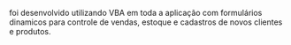 foi desenvolvido utilizando VBA em toda a aplicação com formulários dinamicos para controle de vendas, estoque e cadastros de novos clientes e produtos.
